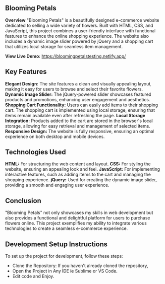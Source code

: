 ## **Blooming Petals**
**Overview**
"Blooming Petals" is a beautifully designed e-commerce website dedicated to selling a wide variety of flowers. Built with HTML, CSS, and JavaScript, this project combines a user-friendly interface with functional features to enhance the online shopping experience. The website also includes a dynamic image slider powered by jQuery and a shopping cart that utilizes local storage for seamless item management.

**View Live Demo:** https://bloomingpetalstesting.netlify.app/

## Key Features

**Elegant Design:** The site features a clean and visually appealing layout, making it easy for users to browse and select their favorite flowers.
**Dynamic Image Slider:** The jQuery-powered slider showcases featured products and promotions, enhancing user engagement and aesthetics.
**Shopping Cart Functionality:** Users can easily add items to their shopping cart. The shopping cart is implemented using local storage, ensuring that items remain available even after refreshing the page.
**Local Storage Integration:** Products added to the cart are stored in the browser's local storage, allowing for easy retrieval and management of selected items.
**Responsive Design:** The website is fully responsive, ensuring an optimal experience on both desktop and mobile devices.

## Technologies Used

**HTML:** For structuring the web content and layout.
**CSS:** For styling the website, ensuring an appealing look and feel.
**JavaScript:** For implementing interactive features, such as adding items to the cart and managing the shopping experience.
**jQuery:** Used for creating the dynamic image slider, providing a smooth and engaging user experience.
## Conclusion
"Blooming Petals" not only showcases my skills in web development but also provides a functional and delightful platform for users to purchase flowers online. This project exemplifies my ability to integrate various technologies to create a seamless e-commerce experience.


## Development Setup Instructions
To set up the project for development, follow these steps:

- Clone the Repository: If you haven't already cloned the repository,
- Open the Project in Any IDE ie Sublime or VS Code.
- Edit code and Enjoy.
